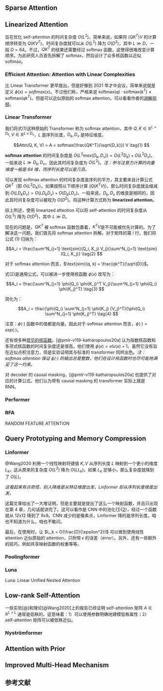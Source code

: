 ## Sparse Attention

## Linearized Attention
旨在优化 self-attention 的时间复杂度 $O(L^2)$。简单来说，如果将 $(QK^T)V$ 的计算顺序转变为 $Q(KV^T)$，时间复杂度就可以从 $O(L^2)$ 降为 $O(D^2)$，其中 $L \gg D$，一般 $D=64$。不过，$QK^T$ 的结果还需要经过 softmax 函数，这使得很难改变计算顺序。为此研究人员首先拆解了 softmax，然后设计了众多核函数以近似 softmax。

### Efficient Attention: Attention with Linear Complexities
比 Linear Transformer 更早提出，但是好像到 2021 年才中会议，简单来说就是定义 $\phi(x) = softmax(x)$。不过他们称，严格来说 $\text{softmax}(q) \cdot \text{softmax}(k^T) \neq \text{softmax}(qk^T)$。但是可以近似原始的 softmax attention。可以看看作者的[讲解视频](https://www.bilibili.com/video/BV1Gt4y1Y7E3)。

### Linear Transformer
我们将式(1)这种原始的 Transformer 称为 softmax attention，其中 $Q,K \in \mathbb{R}^{L \times D_k}, V \in \mathbb{R}^{L \times D_v}$，$L$ 是序列长度，$D_k, D_v$ 是特征维度。

$$Attn(Q, K, V) = A = softmax(\frac{QK^T}{\sqrt{D_k}}) V \tag{1}
$$

**softmax attention** 的时间复杂度是 $O(L^2 max(D_k, D_v)) = O(L^2 D_k) + O(L^2 D_v)$。一般来说 $L \gg D_k, D_v$，因此其时间复杂度为 $O(L^2)$。*注：参与注意力计算的向量维度一般是 64 维，而序列长度可以是几百。*

可以发现 softmax attention 的时间复杂度是序列的平方，其主要来自计算公式 $QK^T$（即 $O(L^2 D_k)$）。如果按照以下顺序计算 $(Q(K^TV))$，那么时间复杂度就会缩减到 $O(L D_k D_v) = O(L D_k D_v) + O(D_k L D_v)$。一般来说，$D_k, D_v$ 的维度是相同的，因此其时间复杂度可以被视为 $O(D^2)$。将这种计算方式称为 **linearized attention**。

综上所述，使用 linearized attention 可以将 self-attention 的时间复杂度从 $O(L^2)$ 降为 $O(D^2)$，其中 $L \gg D$。

现在的问题是，$QK^T$ 被 softmax 函数包裹着，$K^T V$是不可能被优先计算的。为了解决这一问题，我们首先将 softmax attention 拆解。对于矩阵的第 $i$ 行，我们将公式 (1) 归纳为：

$$A_i = \frac{\sum^N_{j=1} \text{sim}(Q_i, K_j) V_j}{\sum^N_{j=1} \text{sim}(Q_i, K_j)} \tag{2}
$$

对于 softmax attention 而言，$\text{sim}(q, k) = \frac{qk^T}{\sqrt{D}}$。

式(2)是通用公式，可以被进一步使用核函数 $\phi(x)$ 改写为：

$$A_i = \frac{\sum^N_{j=1} \phi(Q_i) \phi(K_j)^T V_j}{\sum^N_{j=1} \phi(Q_i) \phi(K_j)^T} \tag{3}
$$

简化为：

$$A_i = \frac{\phi(Q_i) \sum^N_{j=1} \phi(K_j) {V_j}^T}{\phi(Q_i) \sum^N_{j=1} \phi(K_j)^T} \tag{4}
$$

注意：$\phi(\cdot)$ 函数中的值都是向量。因此对于 softmax attention 而言，$\phi(\cdot) = exp(\cdot)$。

还有很多种[常见的核函数](https://www.baidu.com/s?wd=常见核函数)。[@pmlr-v119-katharopoulos20a] 认为指数核函数和多项式核函数的时间复杂度还是很高，他们使用 $\phi(x) = elu(x) + 1$。虽然它没有旨在近似点积注意力，但是实验证明其与标准的 transformer 同样出色。*注：softmax attention 保证 $\phi(\cdot)$ 的输出总是整数，他们在设计核函数时也尽可能地满足了这一约束。*

对 decoder 的 causal masking，[@pmlr-v119-katharopoulos20a] 也提供了对应的计算公式。他们认为带有 causal masking 的 transformer 实际上就是 RNN。

### Performer

### RFA
RANDOM FEATURE ATTENTION

## Query Prototyping and Memory Compression

### Linformer
@Wang2020 利用一个线性映射将键值 $K, V$ 从序列长度 $L$ 映射到一个更小的维度 $L_k$。这从原来的复杂度 $O(L^2)$ 降为 $O(LL_k)$。如果 $L_k$ 足够小，那么复杂度就降到了 $O(L)$。

*这看起来有点奇怪，别人降维是从特征维度出发，Linformer 却从序列长度维度出发。*

这篇文章给出了一大堆证明，但是主要就是提出了这么一个映射函数，并且只出现在第 4 章，几句话就讲完了。这可以看作是 CNN 中的池化{[1](https://zhuanlan.zhihu.com/p/149890569)}{[2](https://zhuanlan.zhihu.com/p/147225773)}，经过一个函数就从 12x12 降到了 9x9。CNN 减少的是像素点，Linformer 降的是序列长度。咱也不知道为什么，咱也不敢问。

最后，在使用时，让 $L_k = O(\frac{D}{\epsilon^2})$ 可以做到使用线性 attention 近似原始的 attention，只附带 $\epsilon$ 的误差（error）。另外，还有一些额外的技巧，例如共享映射函数的权重等等。

### Poolingformer

### Luna
Luna: Linear Unified Nested Attention

## Low-rank Self-Attention
一些实验[@]和理论[@Wang2020]上的报告已经证明 self-attention 矩阵 $A \in \mathbb{R}^{L \times L}$ 通常是低秩的。这意味着：1）可以使用参数明确地建模低秩属性；2）self-attention 矩阵可以被低秩近似。

### Nyströmformer

## Attention with Prior

## Improved Multi-Head Mechanism

## 参考文献
<textarea id="bibtex_input" style="display:none;">
@InProceedings{pmlr-v119-katharopoulos20a,
  author    = {Katharopoulos, Angelos and Vyas, Apoorv and Pappas, Nikolaos and Fleuret, Fran{\c{c}}ois},
  booktitle = {Proceedings of the 37th International Conference on Machine Learning},
  title     = {Transformers are {RNN}s: Fast Autoregressive Transformers with Linear Attention},
  year      = {2020},
  editor    = {III, Hal Daumé and Singh, Aarti},
  month     = {13--18 Jul},
  pages     = {5156--5165},
  publisher = {PMLR},
  series    = {Proceedings of Machine Learning Research},
  volume    = {119},
  abstract  = {Transformers achieve remarkable performance in several tasks but due to their quadratic complexity, with respect to the input’s length, they are prohibitively slow for very long sequences. To address this limitation, we express the self-attention as a linear dot-product of kernel feature maps and make use of the associativity property of matrix products to reduce the complexity from $\bigO{N^2}$ to $\bigO{N}$, where $N$ is the sequence length. We show that this formulation permits an iterative implementation that dramatically accelerates autoregressive transformers and reveals their relationship to recurrent neural networks. Our \emph{Linear Transformers} achieve similar performance to vanilla Transformers and they are up to 4000x faster on autoregressive prediction of very long sequences.},
  file      = {:pdf/model arch/20_Transformers are RNNs-Fast Autoregressive Transformers with Linear Attention.pdf:PDF},
  groups    = {Transformer},
  pdf       = {http://proceedings.mlr.press/v119/katharopoulos20a/katharopoulos20a.pdf},
  url       = {https://proceedings.mlr.press/v119/katharopoulos20a.html},
}
@Article{Wang2020,
  author        = {Sinong Wang and Belinda Z. Li and Madian Khabsa and Han Fang and Hao Ma},
  title         = {Linformer: Self-Attention with Linear Complexity},
  year          = {2020},
  month         = jun,
  abstract      = {Large transformer models have shown extraordinary success in achieving state-of-the-art results in many natural language processing applications. However, training and deploying these models can be prohibitively costly for long sequences, as the standard self-attention mechanism of the Transformer uses $O(n^2)$ time and space with respect to sequence length. In this paper, we demonstrate that the self-attention mechanism can be approximated by a low-rank matrix. We further exploit this finding to propose a new self-attention mechanism, which reduces the overall self-attention complexity from $O(n^2)$ to $O(n)$ in both time and space. The resulting linear transformer, the \textit{Linformer}, performs on par with standard Transformer models, while being much more memory- and time-efficient.},
  archiveprefix = {arXiv},
  eprint        = {2006.04768},
  groups        = {Transformer},
  keywords      = {cs.LG, stat.ML},
  primaryclass  = {cs.LG},
  url           = {http://arxiv.org/pdf/2006.04768},
}

</textarea>

